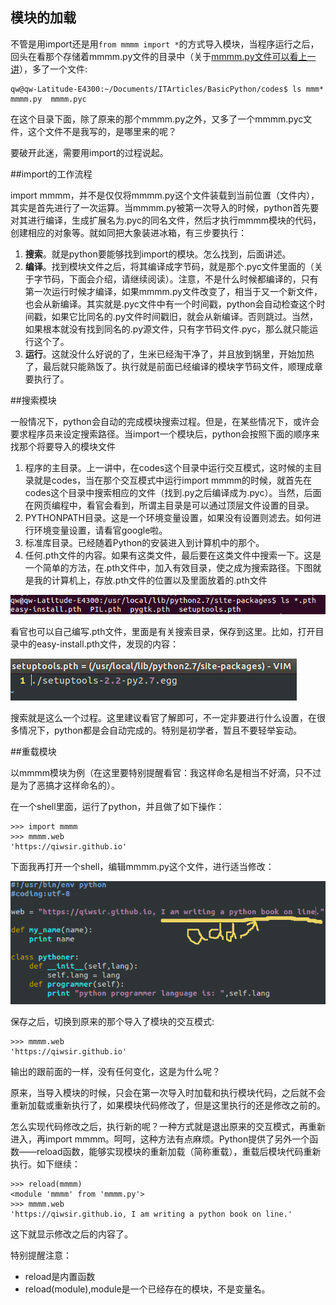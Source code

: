 ## 模块的加载

不管是用import还是用`from mmmm import *`的方式导入模块，当程序运行之后，回头在看那个存储着mmmm.py文件的目录中（关于[mmmm.py文件可以看上一讲](./223.md)），多了一个文件:

    qw@qw-Latitude-E4300:~/Documents/ITArticles/BasicPython/codes$ ls mmm*
    mmmm.py  mmmm.pyc

在这个目录下面，除了原来的那个mmmm.py之外，又多了一个mmmm.pyc文件，这个文件不是我写的，是哪里来的呢？

要破开此迷，需要用import的过程说起。

##import的工作流程

import mmmm，并不是仅仅将mmmm.py这个文件装载到当前位置（文件内），其实是首先进行了一次运算。当mmmm.py被第一次导入的时候，python首先要对其进行编译，生成扩展名为.pyc的同名文件，然后才执行mmmm模块的代码，创建相应的对象等。就如同把大象装进冰箱，有三步要执行：

1. **搜索**。就是python要能够找到import的模块。怎么找到，后面讲述。
2. **编译**。找到模块文件之后，将其编译成字节码，就是那个.pyc文件里面的（关于字节码，下面会介绍，请继续阅读）。注意，不是什么时候都编译的，只有第一次运行时候才编译，如果mmmm.py文件改变了，相当于又一个新文件，也会从新编译。其实就是.pyc文件中有一个时间戳，python会自动检查这个时间戳，如果它比同名的.py文件时间戳旧，就会从新编译。否则跳过。当然，如果根本就没有找到同名的.py源文件，只有字节码文件.pyc，那么就只能运行这个了。
3. **运行**。这就没什么好说的了，生米已经淘干净了，并且放到锅里，开始加热了，最后就只能熟饭了。执行就是前面已经编译的模块字节码文件，顺理成章要执行了。

##搜索模块

一般情况下，python会自动的完成模块搜索过程。但是，在某些情况下，或许会要求程序员来设定搜索路径。当import一个模块后，python会按照下面的顺序来找那个将要导入的模块文件

1. 程序的主目录。上一讲中，在codes这个目录中运行交互模式，这时候的主目录就是codes，当在那个交互模式中运行import mmmm的时候，就首先在codes这个目录中搜索相应的文件（找到.py之后编译成为.pyc）。当然，后面在网页编程中，看官会看到，所谓主目录是可以通过顶层文件设置的目录。
2. PYTHONPATH目录。这是一个环境变量设置，如果没有设置则滤去。如何进行环境变量设置，请看官google啦。
3. 标准库目录。已经随着Python的安装进入到计算机中的那个。
4. 任何.pth文件的内容。如果有这类文件，最后要在这类文件中搜索一下。这是一个简单的方法，在.pth文件中，加入有效目录，使之成为搜索路径。下图就是我的计算机上，存放.pth文件的位置以及里面放着的.pth文件

![](images/224_1.png)

看官也可以自己编写.pth文件，里面是有关搜索目录，保存到这里。比如，打开目录中的easy-install.pth文件，发现的内容：

![](images/224_2.png)

搜索就是这么一个过程。这里建议看官了解即可，不一定非要进行什么设置，在很多情况下，python都是会自动完成的。特别是初学者，暂且不要轻举妄动。

##重载模块

以mmmm模块为例（在这里要特别提醒看官：我这样命名是相当不好滴，只不过是为了恶搞才这样命名的）。

在一个shell里面，运行了python，并且做了如下操作：

    >>> import mmmm
    >>> mmmm.web
    'https://qiwsir.github.io'

下面我再打开一个shell，编辑mmmm.py这个文件，进行适当修改：

![](images/224_3.png)

保存之后，切换到原来的那个导入了模块的交互模式:

    >>> mmmm.web
    'https://qiwsir.github.io'

输出的跟前面的一样，没有任何变化，这是为什么呢？

原来，当导入模块的时候，只会在第一次导入时加载和执行模块代码，之后就不会重新加载或重新执行了，如果模块代码修改了，但是这里执行的还是修改之前的。

怎么实现代码修改之后，执行新的呢？一种方式就是退出原来的交互模式，再重新进入，再import mmmm。呵呵，这种方法有点麻烦。Python提供了另外一个函数——reload函数，能够实现模块的重新加载（简称重载），重载后模块代码重新执行。如下继续：

    >>> reload(mmmm)
    <module 'mmmm' from 'mmmm.py'>
    >>> mmmm.web
    'https://qiwsir.github.io, I am writing a python book on line.'

这下就显示修改之后的内容了。

特别提醒注意：

- reload是内置函数
- reload(module),module是一个已经存在的模块，不是变量名。

